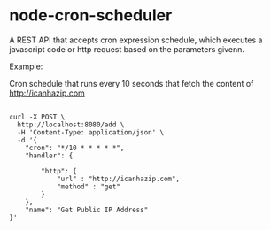 # node-cron-scheduler

A REST API that accepts cron expression schedule, which executes a javascript code or http request based on the parameters givenn.

Example:

Cron schedule that runs every 10 seconds that fetch the content of http://icanhazip.com

```

curl -X POST \
  http://localhost:8080/add \
  -H 'Content-Type: application/json' \
  -d '{
    "cron": "*/10 * * * * *",
    "handler": {
        
        "http": {
        	"url" : "http://icanhazip.com",
        	"method" : "get"
        }
    },
    "name": "Get Public IP Address"
}'

```